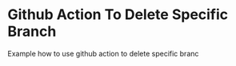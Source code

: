 # Github Action To Delete Specific Branch

Example how to use github action to delete specific branc